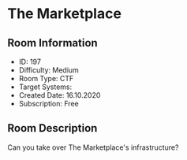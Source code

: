 ﻿# The Marketplace

## Room Information
- ID: 197
- Difficulty: Medium
- Room Type: CTF
- Target Systems: 
- Created Date: 16.10.2020
- Subscription: Free

## Room Description
Can you take over The Marketplace's infrastructure?
